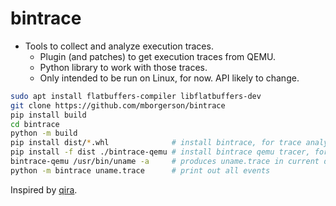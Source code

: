 bintrace
========

* Tools to collect and analyze execution traces.
  * Plugin (and patches) to get execution traces from QEMU.
  * Python library to work with those traces.
  * Only intended to be run on Linux, for now. API likely to change.

```bash
sudo apt install flatbuffers-compiler libflatbuffers-dev
git clone https://github.com/mborgerson/bintrace
pip install build
cd bintrace
python -m build
pip install dist/*.whl              # install bintrace, for trace analysis
pip install -f dist ./bintrace-qemu # install bintrace qemu tracer, for trace collection
bintrace-qemu /usr/bin/uname -a     # produces uname.trace in current dir
python -m bintrace uname.trace      # print out all events
```

Inspired by [qira](https://qira.me/).
